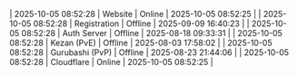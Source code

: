 | 2025-10-05 08:52:28 | Website | Online | 2025-10-05 08:52:25 |
| 2025-10-05 08:52:28 | Registration | Offline | 2025-09-09 16:40:23 |
| 2025-10-05 08:52:28 | Auth Server | Offline | 2025-08-18 09:33:31 |
| 2025-10-05 08:52:28 | Kezan (PvE) | Offline | 2025-08-03 17:58:02 |
| 2025-10-05 08:52:28 | Gurubashi (PvP) | Offline | 2025-08-23 21:44:06 |
| 2025-10-05 08:52:28 | Cloudflare | Online | 2025-10-05 08:52:25 |
